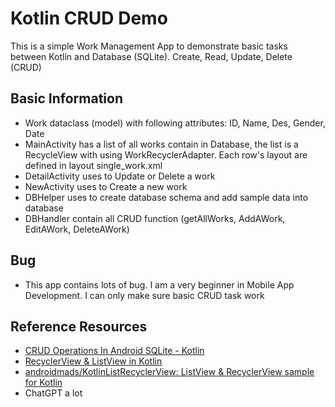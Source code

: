 # Kotlin CRUD Demo

This is a simple Work Management App to demonstrate basic tasks between Kotlin and Database (SQLite). Create, Read, Update, Delete (CRUD)

## Basic Information

* Work dataclass (model) with following attributes: ID, Name, Des, Gender, Date
* MainActivity has a list of all works contain in Database, the list is a RecycleView with using WorkRecyclerAdapter. Each row's layout are defined in layout single_work.xml
* DetailActivity uses to Update or Delete a work
* NewActivity uses to Create a new work
* DBHelper uses to create database schema and add sample data into database
* DBHandler contain all CRUD function (getAllWorks, AddAWork, EditAWork, DeleteAWork)


## Bug
* This app contains lots of bug. I am a very beginner in Mobile App Development. I can only make sure basic CRUD task work

## Reference Resources
* [CRUD Operations In Android SQLite - Kotlin](https://www.c-sharpcorner.com/article/crud-operations-in-android-sqlite-kotlin/)
* [RecyclerView & ListView in Kotlin](https://www.androidmads.info/2017/07/recyclerview-listview-in-kotlin.html)
* [androidmads/KotlinListRecyclerView: ListView & RecyclerView sample for Kotlin](https://github.com/androidmads/KotlinListRecyclerView)
* ChatGPT a lot